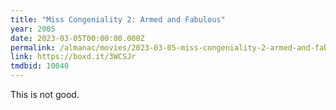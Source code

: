 ```yaml
---
title: "Miss Congeniality 2: Armed and Fabulous"
year: 2005
date: 2023-03-05T00:00:00.000Z
permalink: /almanac/movies/2023-03-05-miss-congeniality-2-armed-and-fabulous/index.html
link: https://boxd.it/3WCSJr
tmdbid: 10040
---
```


This is not good.